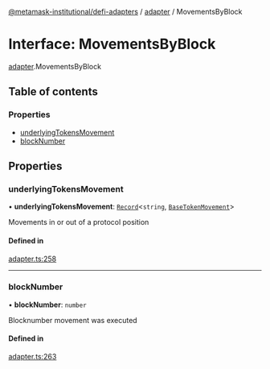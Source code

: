 [@metamask-institutional/defi-adapters](../README.md) / [adapter](../modules/adapter.md) / MovementsByBlock

# Interface: MovementsByBlock

[adapter](../modules/adapter.md).MovementsByBlock

## Table of contents

### Properties

- [underlyingTokensMovement](adapter.MovementsByBlock.md#underlyingtokensmovement)
- [blockNumber](adapter.MovementsByBlock.md#blocknumber)

## Properties

### underlyingTokensMovement

• **underlyingTokensMovement**: [`Record`]( https://www.typescriptlang.org/docs/handbook/utility-types.html#recordkeys-type )<`string`, [`BaseTokenMovement`](adapter.BaseTokenMovement.md)\>

Movements in or out of a protocol position

#### Defined in

[adapter.ts:258](https://github.com/consensys-vertical-apps/mmi-defi-adapters/blob/main/src/types/adapter.ts#L258)

___

### blockNumber

• **blockNumber**: `number`

Blocknumber movement was executed

#### Defined in

[adapter.ts:263](https://github.com/consensys-vertical-apps/mmi-defi-adapters/blob/main/src/types/adapter.ts#L263)
